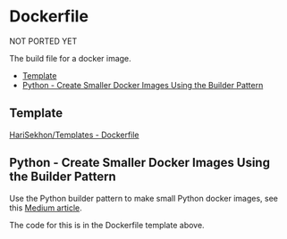 # Dockerfile

NOT PORTED YET

The build file for a docker image.

<!-- INDEX_START -->

- [Template](#template)
- [Python - Create Smaller Docker Images Using the Builder Pattern](#python---create-smaller-docker-images-using-the-builder-pattern)

<!-- INDEX_END -->

## Template

[HariSekhon/Templates - Dockerfile](https://github.com/HariSekhon/Templates/blob/master/Dockerfile)

## Python - Create Smaller Docker Images Using the Builder Pattern

Use the Python builder pattern to make small Python docker images, see
this [Medium article](https://medium.com/@harisekhon/docker-python-builder-pattern-to-reduce-docker-image-size-e78feee68295).

The code for this is in the Dockerfile template above.
